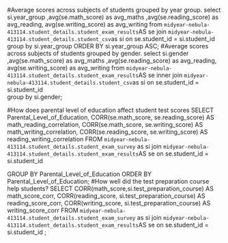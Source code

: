 #Average scores across subjects of students grouped by year group.
select si.year_group ,avg(se.math_score) as avg_maths ,avg(se.reading_score) as avg_reading, avg(se.writing_score) as avg_writing from `midyear-nebula-413114.student_details.student_exam_results`AS se join `midyear-nebula-413114.student_details.student_csv`as si
on se.student_id = si.student_id  
group by si.year_group 
ORDER BY si.year_group  ASC;
#Average scores across subjects of students grouped by gender.
select si.gender ,avg(se.math_score) as avg_maths ,avg(se.reading_score) as avg_reading, avg(se.writing_score) as avg_writing from `midyear-nebula-413114.student_details.student_exam_results`AS se inner join `midyear-nebula-413114.student_details.student_csv`as si
on se.student_id = si.student_id  
group by si.gender;

#How does parental level of education affect student test scores
SELECT
  Parental_Level_of_Education,
  CORR(se.math_score, se.reading_score) AS math_reading_correlation,
  CORR(se.math_score, se.writing_score) AS math_writing_correlation,
  CORR(se.reading_score, se.writing_score) AS reading_writing_correlation
FROM
  `midyear-nebula-413114.student_details.student_exam_survey` as si
join 
  `midyear-nebula-413114.student_details.student_exam_results`AS se
on se.student_id = si.student_id  

GROUP BY
  Parental_Level_of_Education
ORDER BY
  Parental_Level_of_Education;
#How well did the test preparation course help students?
SELECT
  CORR(math_score,si.test_preparation_course) AS math_score_corr,
  CORR(reading_score, si.test_preparation_course) AS reading_score_corr,
  CORR(writing_score, si.test_preparation_course) AS writing_score_corr
FROM
  `midyear-nebula-413114.student_details.student_exam_survey` as si
join 
  `midyear-nebula-413114.student_details.student_exam_results`AS se
on se.student_id = si.student_id ;


